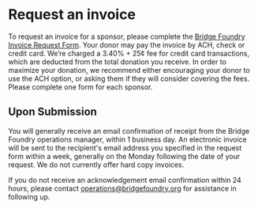 # Request an invoice
To request an invoice for a sponsor, please complete the [Bridge Foundry Invoice Request Form](https://docs.google.com/forms/d/1gu6WG2Nifj_579VhML_KZWpvi0bM0YpqsgZptSmU6Lw/viewform). Your donor may pay the invoice by ACH, check or credit card. We’re charged a 3.40% + 25¢ fee for credit card transactions, which are deducted from the total donation you receive. In order to maximize your donation, we recommend either encouraging your donor to use the ACH option, or asking them if they will consider covering the fees. Please complete one form for each sponsor.

## Upon Submission
You will generally receive an email confirmation of receipt from the Bridge Foundry operations manager, within 1 business day. An electronic invoice will be sent to the recipient's email address you specified in the request form within a week, generally on the Monday following the date of your request. We do not currently offer hard copy invoices.

If you do not receive an acknowledgement email confirmation within 24 hours, please contact operations@bridgefoundry.org for assistance in following up.
